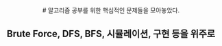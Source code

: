 <div align=center>
# 알고리즘 공부를 위한 핵심적인 문제들을 모아놓았다.

## Brute Force, DFS, BFS, 시뮬레이션, 구현 등을 위주로
</div>
